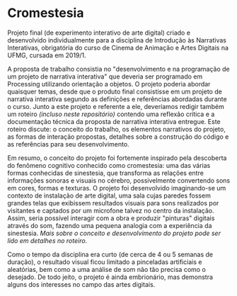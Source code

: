 # Cromestesia
Projeto final (de experimento interativo de arte digital) criado e desenvolvido individualmente para a disciplina de Introdução às Narrativas Interativas, obrigatória do curso de Cinema de Animação e Artes Digitais na UFMG, cursada em 2019/1.

A proposta de trabalho consistia no "desenvolvimento e na programação de um projeto de narrativa interativa" que deveria ser programado em Processing utilizando orientação a objetos. O projeto poderia abordar quaisquer temas, desde que o produto final consistisse em um projeto de narrativa interativa segundo as definições e referências abordadas durante o curso. Junto a este projeto e referente a ele, deveríamos redigir também um roteiro *(incluso neste repositório)* contendo uma reflexão crítica e a documentação técnica da proposta de narrativa interativa entregue. Este roteiro discute: o conceito do trabalho, os elementos narrativos do projeto, as formas de interação propostas, detalhes sobre a construção do código e as referências para seu desenvolvimento.

Em resumo, o conceito do projeto foi fortemente inspirado pela descoberta do fenômeno cognitivo conhecido como cromestesia: uma das várias formas conhecidas de sinestesia, que transforma as relações entre informações sonoras e visuais no cérebro, possivelmente convertendo sons em cores, formas e texturas. O projeto foi desenvolvido imaginando-se um contexto de instalação de arte digital, uma sala cujas paredes fossem grandes telas que exibissem resultados visuais para sons realizados por visitantes e captados por um microfone talvez no centro da instalação. Assim, seria possível interagir com a obra e produzir "pinturas" digitais através do som, fazendo uma pequena analogia com a experiência da sinestesia. *Mais sobre o conceito e desenvolvimento do projeto pode ser lido em detalhes no roteiro.*

Como o tempo da disciplina era curto (de cerca de 4 ou 5 semanas de duração), o resultado visual ficou limitado a pinceladas artificiais e aleatórias, bem como a uma análise de som não tão precisa como o desejado. De todo jeito, o projeto é ainda embrionário, mas demonstra alguns dos interesses no campo das artes digitais.
